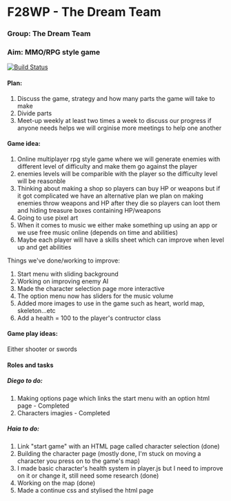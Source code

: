 # F28WP - The Dream Team

### Group: The Dream Team
### Aim: MMO/RPG style game

[![Build Status](https://travis-ci.com/OliRadlett/f28wp.svg?branch=master)](https://travis-ci.com/OliRadlett/f28wp)

#### Plan:
1. Discuss the game, strategy and how many parts the game will take to make
1. Divide parts 
1. Meet-up weekly at least two times a week to discuss our progress
   if anyone needs helps we will orginise more meetings to help one another

#### Game idea:
1. Online multiplayer rpg style game where we will generate enemies with different level of difficulty and make them go against the player
1. enemies levels will be comparible with the player so the difficulty level will be reasonble 
1. Thinking about making a shop so players can buy HP or weapons but if it got complicated we have an alternative plan 
   we plan on making enemies throw weapons and HP after they die so players can loot them and hiding treasure boxes containing HP/weapons
1. Going to use pixel art
1. When it comes to music we either make something up using an app or we use free music online (depends on time and abilities)
1. Maybe each player will have a skills sheet which can improve when level up and get abilities 

Things we've done/working to improve:
1. Start menu with sliding background 
1. Working on improving enemy AI
1. Made the character selection page more interactive
1. The option menu now has sliders for the music volume
1. Added more images to use in the game such as heart, world map, skeleton...etc
2. Add a health = 100 to the player's contructor class



#### Game play ideas:
 Either shooter or swords  


#### Roles and tasks
 ##### Diego to do:
 1. Making options page which links the start menu with an option html page - Completed
 1. Characters imagies - Completed

##### Haia to do:
 1. Link "start game" with an HTML page called character selection (done)
 1. Building the character page  (mostly done, I'm stuck on moving a character you press on to the game's map)
 2. I made basic character's health system in player.js but I need to improve on it or change it, still need some research (done)
 3. Working on the map (done)
 4. Made a continue css and stylised the html page